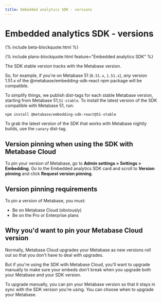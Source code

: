 ```yaml
---
title: Embedded analytics SDK - versions
---
```


# Embedded analytics SDK - versions

{% include beta-blockquote.html %}

{% include plans-blockquote.html feature="Embedded analytics SDK" %}

The SDK stable version tracks with the Metabase version.

So, for example, if you're on Metabase 51 (`0.51.x`, `1.51.x`), _any_ version 1.51.x of the @metabase/embedding-sdk-react npm package will be compatible.

To simplify things, we publish dist-tags for each stable Metabase version, starting from Metabase 51,`51-stable`. To install the latest version of the SDK compatible with Metabase 51, run:

```sh
npm install @metabase/embedding-sdk-react@51-stable
```

To grab the latest version of the SDK that works with Metabase nightly builds, use the `canary` dist-tag.

## Version pinning when using the SDK with Metabase Cloud

To pin your version of Metabase, go to **Admin settings > Settings > Embedding**. Go to the Embedded analytics SDK card and scroll to **Version pinning** and click **Request version pinning**.

## Version pinning requirements

To pin a version of Metabase, you must:

- Be on Metabase Cloud (obviously)
- Be on the Pro or Enterprise plans

## Why you'd want to pin your Metabase Cloud version

Normally, Metabase Cloud upgrades your Metabase as new versions roll out so that you don't have to deal with upgrades.

But if you're using the SDK with Metabase Cloud, you'll want to upgrade manually to make sure your embeds don't break when you upgrade both your Metabase and your SDK version.

To upgrade manually, you can pin your Metabase version so that it stays in sync with the SDK version you're using. You can choose when to upgrade your Metabase.
